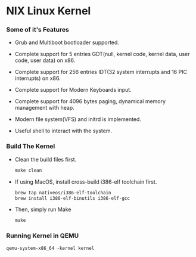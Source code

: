 # NIX Linux Kernel


### Some of it's Features

- Grub and Multiboot bootloader supported.

- Complete support for 5 entries GDT(null, kernel code, kernel data, user code, user data) on x86.

- Complete support for 256 entries IDT(32 system interrupts and 16 PIC interrupts) on x86.

- Complete support for Modern Keyboards input.

- Complete support for 4096 bytes paging, dynamical memory management with heap.

- Modern file system(VFS) and initrd is implemented.

- Useful shell to interact with the system.



### Build The Kernel

- Clean the build files first.

  ```makefile
  make clean
  ```

- If using MacOS, install cross-build i386-elf toolchain first.

  ```bash
  brew tap nativeos/i386-elf-toolchain
  brew install i386-elf-binutils i386-elf-gcc
  ```

- Then, simply run Make

  ```makefile
  make
  ```

### Running Kernel in QEMU

```shell
qemu-system-x86_64 -kernel kernel
```
